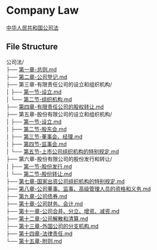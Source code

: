 # Company Law
[中华人民共和国公司法](https://www.gov.cn/yaowen/liebiao/202312/content_6923395.htm)

## File Structure
公司法/     
├── [第一章-总则.md](./00第一章-总则.md)     
├── [第二章-公司登记.md](./01第二章-公司登记.md)     
├── 第三章-有限责任公司的设立和组织机构/      
│   ├── [第一节-设立.md](./第三章-有限责任公司的设立和组织机构/02第一节-设立.md)     
│   └── [第二节-组织机构.md](./第三章-有限责任公司的设立和组织机构/03第二节-组织机构.md)      
├── [第四章-有限责任公司的股权转让.md](./04第四章-有限责任公司的股权转让.md)     
├── 第五章-股份有限公司的设立和组织机构/     
│   ├── [第一节-设立.md](./05第五章-股份有限公司的设立和组织机构/第一节-设立.md)     
│   ├── [第二节-股东会.md](./06第五章-股份有限公司的设立和组织机构/第二节-股东会.md)      
│   ├── [第三节-董事会、经理.md](./07第五章-股份有限公司的设立和组织机构/第三节-董事会、经理.md)     
│   ├── [第四节-监事会.md](./08第五章-股份有限公司的设立和组织机构/第四节-监事会.md)      
│   └── [第五节-上市公司组织机构的特别规定.md](./09第五章-股份有限公司的设立和组织机构/第五节-上市公司组织机构的特别规定.md)      
├── 第六章-股份有限公司的股份发行和转让/      
│   ├── [第一节-股份发行.md](./10第六章-股份有限公司的股份发行和转让/第一节-股份发行.md)      
│   └── [第二节-股份转让.md](./11第六章-股份有限公司的股份发行和转让/第二节-股份转让.md)     
├── [第七章-国家出资公司组织机构的特别规定.md](./12第七章-国家出资公司组织机构的特别规定.md)     
├── [第八章-公司董事、监事、高级管理人员的资格和义务.md](./13第八章-公司董事、监事、高级管理人员的资格和义务.md)     
├── [第九章-公司债券.md](./14第九章-公司债券.md)     
├── [第十章-公司财务、会计.md](./15第十章-公司财务、会计.md)      
├── [第十一章-公司合并、分立、增资、减资.md](./16第十一章-公司合并、分立、增资、减资.md)      
├── [第十二章-公司解散和清算.md](./17第十二章-公司解散和清算.md)       
├── [第十三章-外国公司的分支机构.md](./18第十三章-外国公司的分支机构.md)       
├── [第十四章-法律责任.md](./19第十四章-法律责任.md)      
└── [第十五章-附则.md](./20第十五章-附则.md)       
